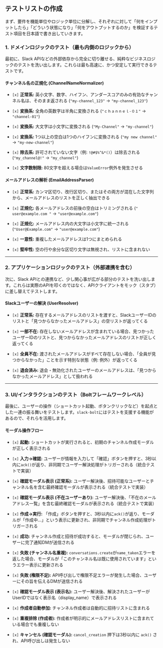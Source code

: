 
## テストリストの作成

まず、要件を機能単位やロジック単位に分解し、それぞれに対して「何をインプットしたら」「どういう状態になり」「何をアウトプットするのか」を検証するテスト項目を日本語で書き出していきます。

### 1. ドメインロジックのテスト（最も内側のロジックから）

最初に、Slack APIなどの外部依存から完全に切り離せる、純粋なビジネスロジックのテストを洗い出します。これらは最も高速に、かつ安定して実行できるテストです。

#### **チャンネル名の正規化 (ChannelNameNormalizer)**

- `[x]` **正常系:** 英小文字、数字、ハイフン、アンダースコアのみの有効なチャンネル名は、そのまま返される (`"my-channel_123"` -> `"my-channel_123"`)
    
- `[x]` **変換系:** 全角の英数字は半角に変換される (`"ｃｈａｎｎｅｌ-０１"` -> `"channel-01"`)
    
- `[x]` **変換系:** 大文字は小文字に変換される (`"My-Channel"` -> `"my-channel"`)
    
- `[x]` **変換系:** 1つ以上の空白は1つのハイフンに変換される (`"my new channel"` -> `"my-new-channel"`)
    
- `[x]` **除去系:** 許可されていない文字（例: `!@#$%^&*()`）は除去される (`"my_channel@!"` -> `"my_channel"`)
    
- `[x]` **文字数制限:** 80文字を超える場合は`ValueError`例外を発生させる
    

#### **メールアドレスの解析 (EmailAddressParser)**

- `[x]` **正常系:** カンマ区切り、改行区切り、またはその両方が混在した文字列から、メールアドレスのリストを正しく抽出できる
    
- `[x]` **正規化:** 各メールアドレスの前後の空白はトリミングされる (`" user@example.com "` -> `"user@example.com"`)
    
- `[x]` **正規化:** メールアドレス内の大文字は小文字に統一される (`"User@Example.com"` -> `"user@example.com"`)
    
- `[x]` **一意性:** 重複したメールアドレスは1つにまとめられる
    
- `[x]` **堅牢性:** 空の行や余分な区切り文字は無視され、リストに含まれない
    

---

### 2. アプリケーションロジックのテスト（外部連携を含む）

次に、Slack APIとの連携など、少し関心事が広がる部分のテストを洗い出します。これらは実際のAPIを叩くのではなく、APIクライアントをモック（スタブ）に差し替えてテストします。

#### **Slackユーザーの解決 (UserResolver)**

- `[x]` **正常系:** 存在するメールアドレスのリストを渡すと、SlackユーザーIDのリストと「見つからなかったメールアドレス」の空リストが返ってくる
    
- `[x]` **一部不在:** 存在しないメールアドレスが含まれている場合、見つかったユーザーIDのリストと、見つからなかったメールアドレスのリストが正しく返ってくる
    
- `[x]` **全員不在:** 渡されたメールアドレスがすべて存在しない場合、「全員が見つからなかった」ことを示す特別な状態（例: 例外）が返ってくる
    
- `[x]` **退会済み:** 退会・無効化されたユーザーのメールアドレスは、「見つからなかったメールアドレス」として扱われる
    

---

### 3. UI/インタラクションのテスト（Boltフレームワークレベル）

最後に、ユーザーの操作（ショートカット起動、ボタンクリックなど）を起点とした一連の振る舞いをテストします。`slack-bolt`にはテストを支援する機能があるので、それらを活用します。

#### **モーダル操作フロー**

- `[x]` **起動:** ショートカットが実行されると、初期のチャンネル作成モーダルが正しく表示される
    
- `[x]` **入力→確認:** ユーザーが情報を入力して「確認」ボタンを押すと、3秒以内に`ack()`が返り、非同期でユーザー解決処理がトリガーされる（統合テストで実装）
    
- `[x]` **確認モーダル表示 (正常系):** ユーザー解決後、招待可能なユーザーとチャンネル名を含む最終確認モーダルが表示される（統合テストで実装）
    
- `[x]` **確認モーダル表示 (不在ユーザーあり):** ユーザー解決後、「不在のメールアドレス一覧」を含む最終確認モーダルが表示される（統合テストで実装）
    
- `[x]` **作成→実行:** 「作成」ボタンを押すと、3秒以内に`ack()`が返り、モーダルが「作成中...」という表示に更新され、非同期でチャンネル作成処理がトリガーされる
    
- `[x]` **成功:** チャンネル作成と招待が成功すると、モーダルが閉じられ、ユーザーに完了通知DMが送信される
    
- `[x]` **失敗 (チャンネル名重複):** `conversations.create`が`name_taken`エラーを返した場合、モーダルが「このチャンネル名は既に使用されています」というエラー表示に更新される
    
- `[x]` **失敗 (権限不足):** API呼び出しで権限不足エラーが発生した場合、ユーザーにその旨を伝えるDMが送信される
    
- `[x]` **確認モーダル表示 (表示名):** ユーザー解決後、解決されたユーザーがUserIDではなく表示名（display_name）で表示される
    
- `[x]` **作成者自動参加:** チャンネル作成者は自動的に招待リストに含まれる
    
- `[x]` **重複排除 (作成者):** 作成者が明示的にメールアドレスリストに含まれている場合でも重複しない
    
- `[x]` **キャンセル (確認モーダル):** `cancel_creation` 押下は3秒以内に `ack()` され、API呼び出しは発生しない
    
